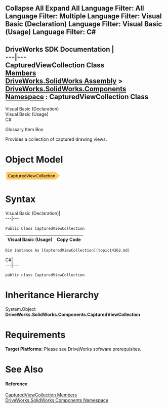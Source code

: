 Collapse All Expand All Language Filter: All  Language Filter: Multiple  Language Filter: Visual Basic (Declaration) Language Filter: Visual Basic (Usage) Language Filter: C#  
---  
DriveWorks SDK Documentation  |   
---|---  
CapturedViewCollection Class   
[Members](topic14363.md)   
[DriveWorks.SolidWorks Assembly](topic13342.md) > [DriveWorks.SolidWorks.Components Namespace](topic13925.md) : CapturedViewCollection Class  
---  
  
Visual Basic (Declaration)    
Visual Basic (Usage)    
C# 

Glossary Item Box

Provides a collection of captured drawing views. 

# Object Model

![](dotnetdiagramimages/image798.png)

# Syntax

Visual Basic (Declaration)|   
---|---  
      
    
    Public Class CapturedViewCollection   
  
Visual Basic (Usage)| Copy Code  
---|---  
      
    
    Dim instance As [CapturedViewCollection](topic14362.md)  
  
C#|   
---|---  
      
    
    public class CapturedViewCollection   
  
# Inheritance Hierarchy

System.Object  
**DriveWorks.SolidWorks.Components.CapturedViewCollection**  


# Requirements

**Target Platforms:** Please see DriveWorks software prerequisites.

# See Also

#### Reference

[CapturedViewCollection Members](topic14363.md)   
[DriveWorks.SolidWorks.Components Namespace](topic13925.md)


